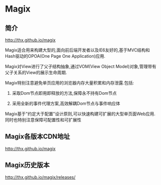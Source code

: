 ﻿# Magix

##  简介

<http://thx.github.io/magix>

Magix适合用来构建大型的,面向前后端开发者以及IE6友好的,基于MVC结构和Hash驱动的OPOA(One Page One Application)应用.

Magix对View进行了父子结构抽象,通过VOM(View Object Model)对象,管理带有父子关系的View的展示生命周期.

Magix特别注意避免单页应用的浏览器内存大量积累和内存泄露.包括:

1. 采取Dom节点即用即释放的方法,保障永不持有Dom节点

2. 采用全新的事件代理方案,高效解耦Dom节点与事件响应体

Magix基于"约定大于配置"设计原则,可以快速构建可扩展的大型单页面Web应用.同时也特别注意保障可配置性和可扩展性

## Magix各版本CDN地址

<http://thx.github.io/magix>

## Magix历史版本

<http://thx.github.io/magix/releases/>